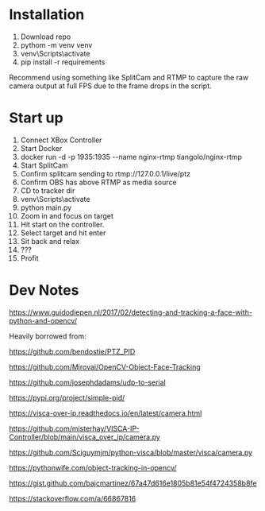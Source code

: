# Installation
1. Download repo
2. pythom -m venv venv
3. venv\Scripts\activate
4. pip install -r requirements

Recommend using something like SplitCam and RTMP to capture the raw camera output at full FPS due to the frame drops in the script.

# Start up

1. Connect XBox Controller
2. Start Docker
3. docker run -d -p 1935:1935 --name nginx-rtmp tiangolo/nginx-rtmp
4. Start SplitCam
5. Confirm splitcam sending to rtmp://127.0.0.1/live/ptz
6. Confirm OBS has above RTMP as media source
7. CD to tracker dir
8. venv\Scripts\activate
9. python main.py
10. Zoom in and focus on target
11. Hit start on the controller.
12. Select target and hit enter
13. Sit back and relax
14. ???
15. Profit


# Dev Notes

https://www.guidodiepen.nl/2017/02/detecting-and-tracking-a-face-with-python-and-opencv/

Heavily borrowed from:

https://github.com/bendostie/PTZ_PID

https://github.com/Mjrovai/OpenCV-Object-Face-Tracking

https://github.com/josephdadams/udp-to-serial

https://pypi.org/project/simple-pid/

https://visca-over-ip.readthedocs.io/en/latest/camera.html

https://github.com/misterhay/VISCA-IP-Controller/blob/main/visca_over_ip/camera.py

https://github.com/Sciguymjm/python-visca/blob/master/visca/camera.py

https://pythonwife.com/object-tracking-in-opencv/

https://gist.github.com/bajcmartinez/67a47d616e1805b81e54f4724358b8fe

https://stackoverflow.com/a/66867816
